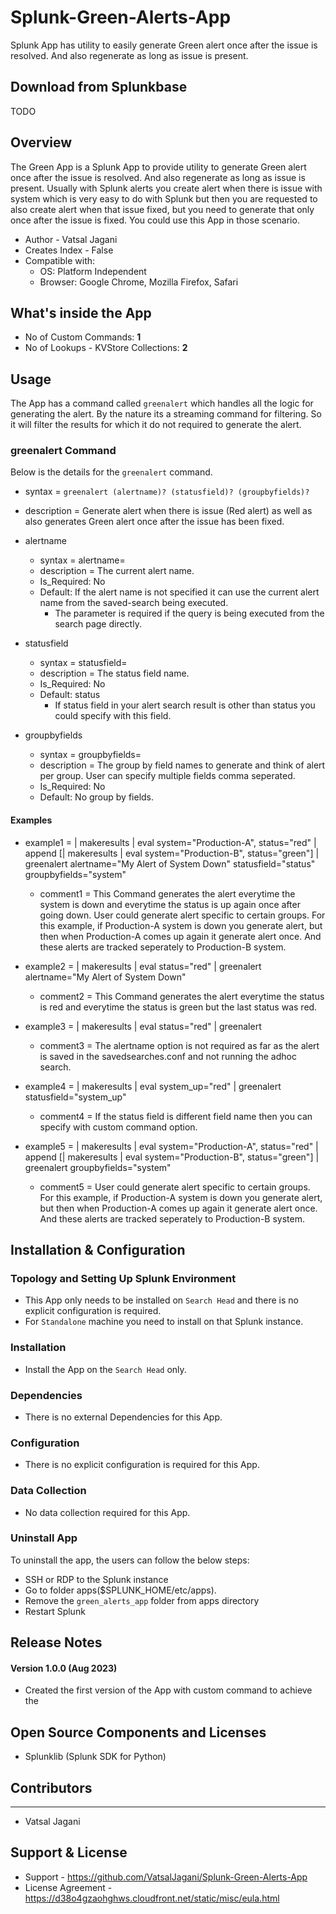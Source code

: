 # Splunk-Green-Alerts-App
Splunk App has utility to easily generate Green alert once after the issue is resolved. And also regenerate as long as issue is present.


## Download from Splunkbase
TODO


## Overview
The Green App is a Splunk App to provide utility to generate Green alert once after the issue is resolved. And also regenerate as long as issue is present.
Usually with Splunk alerts you create alert when there is issue with system which is very easy to do with Splunk but then you are requested to also create alert when that issue fixed, but you need to generate that only once after the issue is fixed. You could use this App in those scenario.

* Author - Vatsal Jagani
* Creates Index - False
* Compatible with:
    * OS: Platform Independent
    * Browser: Google Chrome, Mozilla Firefox, Safari



## What's inside the App

* No of Custom Commands: **1**
* No of Lookups - KVStore Collections: **2**



## Usage
The App has a command called `greenalert` which handles all the logic for generating the alert. By the nature its a streaming command for filtering. So it will filter the results for which it do not required to generate the alert.

### greenalert Command
Below is the details for the `greenalert` command.
* syntax = `greenalert (alertname)? (statusfield)? (groupbyfields)?`
* description = Generate alert when there is issue (Red alert) as well as also generates Green alert once after the issue has been fixed.

* alertname
    * syntax = alertname=<string>
    * description = The current alert name.
    * Is_Required: No
    * Default: If the alert name is not specified it can use the current alert name from the saved-search being executed.
        * The parameter is required if the query is being executed from the search page directly.

* statusfield
    * syntax = statusfield=<string>
    * description = The status field name.
    * Is_Required: No
    * Default: status
        * If status field in your alert search result is other than status you could specify with this field.

* groupbyfields
    * syntax = groupbyfields=<string>
    * description = The group by field names to generate and think of alert per group. User can specify multiple fields comma seperated.
    * Is_Required: No
    * Default: No group by fields.


#### Examples
* example1 = | makeresults | eval system="Production-A", status="red" | append [| makeresults | eval system="Production-B", status="green"] | greenalert alertname="My Alert of System Down" statusfield="status" groupbyfields="system"
    * comment1 = This Command generates the alert everytime the system is down and everytime the status is up again once after going down. User could generate alert specific to certain groups. For this example, if Production-A system is down you generate alert, but then when Production-A comes up again it generate alert once. And these alerts are tracked seperately to Production-B system.

* example2 = | makeresults | eval status="red" | greenalert alertname="My Alert of System Down"
    * comment2 = This Command generates the alert everytime the status is red and everytime the status is green but the last status was red.

* example3 = | makeresults | eval status="red" | greenalert
    * comment3 = The alertname option is not required as far as the alert is saved in the savedsearches.conf and not running the adhoc search.

* example4 = | makeresults | eval system_up="red" | greenalert statusfield="system_up"
    * comment4 = If the status field is different field name then you can specify with custom command option.

* example5 = | makeresults | eval system="Production-A", status="red" | append [| makeresults | eval system="Production-B", status="green"] | greenalert groupbyfields="system"
    * comment5 = User could generate alert specific to certain groups. For this example, if Production-A system is down you generate alert, but then when Production-A comes up again it generate alert once. And these alerts are tracked seperately to Production-B system.



## Installation & Configuration

### Topology and Setting Up Splunk Environment
* This App only needs to be installed on `Search Head` and there is no explicit configuration is required.
* For `Standalone` machine you need to install on that Splunk instance.

### Installation
* Install the App on the `Search Head` only.


### Dependencies
* There is no external Dependencies for this App.


### Configuration
* There is no explicit configuration is required for this App.

### Data Collection
* No data collection required for this App.


### Uninstall App
To uninstall the app, the users can follow the below steps:
* SSH or RDP to the Splunk instance
* Go to folder apps($SPLUNK_HOME/etc/apps).
* Remove the `green_alerts_app` folder from apps directory
* Restart Splunk



## Release Notes

#### Version 1.0.0 (Aug 2023)
* Created the first version of the App with custom command to achieve the 



## Open Source Components and Licenses
* Splunklib (Splunk SDK for Python)



## Contributors
------------
* Vatsal Jagani


## Support & License
* Support - https://github.com/VatsalJagani/Splunk-Green-Alerts-App
* License Agreement - https://d38o4gzaohghws.cloudfront.net/static/misc/eula.html
